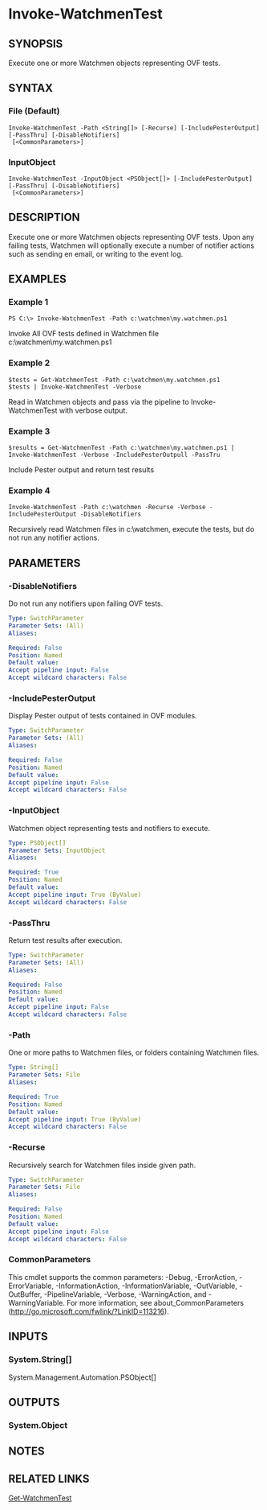 ﻿---
external help file: Watchmen-help.xml
online version: 
schema: 2.0.0
---

# Invoke-WatchmenTest
## SYNOPSIS
Execute one or more Watchmen objects representing OVF tests.
## SYNTAX

### File (Default)
```
Invoke-WatchmenTest -Path <String[]> [-Recurse] [-IncludePesterOutput] [-PassThru] [-DisableNotifiers]
 [<CommonParameters>]
```

### InputObject
```
Invoke-WatchmenTest -InputObject <PSObject[]> [-IncludePesterOutput] [-PassThru] [-DisableNotifiers]
 [<CommonParameters>]
```

## DESCRIPTION
Execute one or more Watchmen objects representing OVF tests. Upon any failing tests, Watchmen will optionally execute a number of notifier actions
such as sending en email, or writing to the event log.
## EXAMPLES

### Example 1
```
PS C:\> Invoke-WatchmenTest -Path c:\watchmen\my.watchmen.ps1
```

Invoke All OVF tests defined in Watchmen file c:\watchmen\my.watchmen.ps1
### Example 2
```
$tests = Get-WatchmenTest -Path c:\watchmen\my.watchmen.ps1
$tests | Invoke-WatchmenTest -Verbose
```

Read in Watchmen objects and pass via the pipeline to Invoke-WatchmenTest with verbose output.
### Example 3
```
$results = Get-WatchmenTest -Path c:\watchmen\my.watchmen.ps1 | Invoke-WatchmenTest -Verbose -IncludePesterOutpull -PassTru
```

Include Pester output and return test results
### Example 4
```
Invoke-WatchmenTest -Path c:\watchmen -Recurse -Verbose -IncludePesterOutput -DisableNotifiers
```

Recursively read Watchmen files in c:\watchmen, execute the tests, but do not run any notifier actions.
## PARAMETERS

### -DisableNotifiers
Do not run any notifiers upon failing OVF tests.

```yaml
Type: SwitchParameter
Parameter Sets: (All)
Aliases: 

Required: False
Position: Named
Default value: 
Accept pipeline input: False
Accept wildcard characters: False
```

### -IncludePesterOutput
Display Pester output of tests contained in OVF modules.

```yaml
Type: SwitchParameter
Parameter Sets: (All)
Aliases: 

Required: False
Position: Named
Default value: 
Accept pipeline input: False
Accept wildcard characters: False
```

### -InputObject
Watchmen object representing tests and notifiers to execute.

```yaml
Type: PSObject[]
Parameter Sets: InputObject
Aliases: 

Required: True
Position: Named
Default value: 
Accept pipeline input: True (ByValue)
Accept wildcard characters: False
```

### -PassThru
Return test results after execution.

```yaml
Type: SwitchParameter
Parameter Sets: (All)
Aliases: 

Required: False
Position: Named
Default value: 
Accept pipeline input: False
Accept wildcard characters: False
```

### -Path
One or more paths to Watchmen files, or folders containing Watchmen files.

```yaml
Type: String[]
Parameter Sets: File
Aliases: 

Required: True
Position: Named
Default value: 
Accept pipeline input: True (ByValue)
Accept wildcard characters: False
```

### -Recurse
Recursively search for Watchmen files inside given path.

```yaml
Type: SwitchParameter
Parameter Sets: File
Aliases: 

Required: False
Position: Named
Default value: 
Accept pipeline input: False
Accept wildcard characters: False
```

### CommonParameters
This cmdlet supports the common parameters: -Debug, -ErrorAction, -ErrorVariable, -InformationAction, -InformationVariable, -OutVariable, -OutBuffer, -PipelineVariable, -Verbose, -WarningAction, and -WarningVariable. For more information, see about_CommonParameters (http://go.microsoft.com/fwlink/?LinkID=113216).
## INPUTS

### System.String[]
System.Management.Automation.PSObject[]
## OUTPUTS

### System.Object

## NOTES

## RELATED LINKS

[Get-WatchmenTest]()
